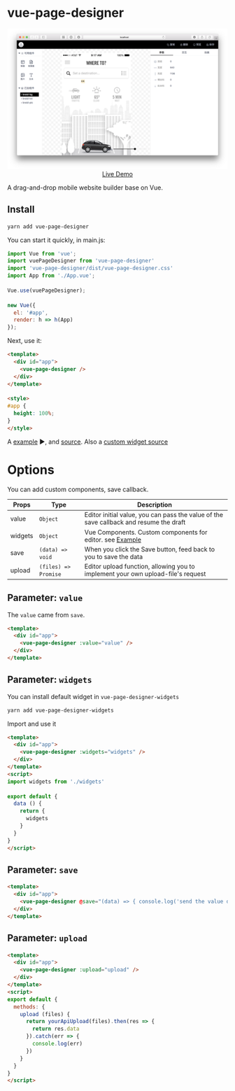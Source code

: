 # vue-page-designer

<p align="center">
  <a href="https://fireyy.github.io/vue-page-designer/" target="_blank">
    <img src="screen.png" width="700px">
    <br>
    Live Demo
  </a>
</p>

A drag-and-drop mobile website builder base on Vue.

## Install

```bash
yarn add vue-page-designer
```

You can start it quickly, in main.js:

```js
import Vue from 'vue';
import vuePageDesigner from 'vue-page-designer'
import 'vue-page-designer/dist/vue-page-designer.css'
import App from './App.vue';

Vue.use(vuePageDesigner);

new Vue({
  el: '#app',
  render: h => h(App)
});
```

Next, use it:

```html
<template>
  <div id="app">
    <vue-page-designer />
  </div>
</template>

<style>
#app {
  height: 100%;
}
</style>
```

A [example](https://fireyy.github.io/vue-page-designer/) ▶️, and [source](./example/). Also a [custom widget source](./example/widgets)

# Options

You can add custom components, save callback.

| Props | Type | Description |
| -------- | -------- | -------- |
| value | `Object` | Editor initial value, you can pass the value of the save callback and resume the draft |
| widgets | `Object` | Vue Components. Custom components for editor. see [Example](https://github.com/fireyy/vue-page-designer-widgets/blob/master/src/index.js) |
| save | `(data) => void` | When you click the Save button, feed back to you to save the data |
| upload | `(files) => Promise` | Editor upload function, allowing you to implement your own upload-file's request |

## Parameter: `value`

The `value` came from `save`.

```html
<template>
  <div id="app">
    <vue-page-designer :value="value" />
  </div>
</template>
```

## Parameter: `widgets`

You can install default widget in `vue-page-designer-widgets`

```bash
yarn add vue-page-designer-widgets
```

Import and use it

```html
<template>
  <div id="app">
    <vue-page-designer :widgets="widgets" />
  </div>
</template>
<script>
import widgets from './widgets'

export default {
  data () {
    return {
      widgets
    }
  }
}
</script>
```

## Parameter: `save`

```html
<template>
  <div id="app">
    <vue-page-designer @save="(data) => { console.log('send the value data to your server', data) }" />
  </div>
</template>
```

## Parameter: `upload`

```html
<template>
  <div id="app">
    <vue-page-designer :upload="upload" />
  </div>
</template>
<script>
export default {
  methods: {
    upload (files) {
      return yourApiUpload(files).then(res => {
        return res.data
      }).catch(err => {
        console.log(err)
      })
    }
  }
}
</script>
```
